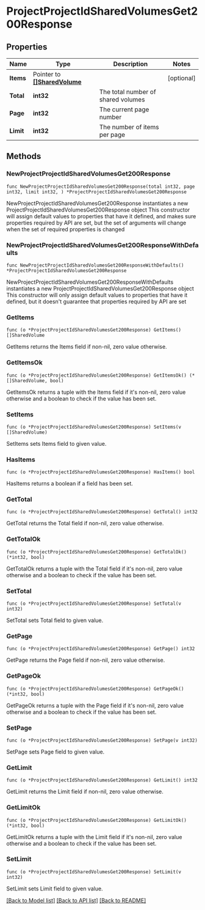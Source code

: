 # ProjectProjectIdSharedVolumesGet200Response

## Properties

Name | Type | Description | Notes
------------ | ------------- | ------------- | -------------
**Items** | Pointer to [**[]SharedVolume**](SharedVolume.md) |  | [optional] 
**Total** | **int32** | The total number of shared volumes | 
**Page** | **int32** | The current page number | 
**Limit** | **int32** | The number of items per page | 

## Methods

### NewProjectProjectIdSharedVolumesGet200Response

`func NewProjectProjectIdSharedVolumesGet200Response(total int32, page int32, limit int32, ) *ProjectProjectIdSharedVolumesGet200Response`

NewProjectProjectIdSharedVolumesGet200Response instantiates a new ProjectProjectIdSharedVolumesGet200Response object
This constructor will assign default values to properties that have it defined,
and makes sure properties required by API are set, but the set of arguments
will change when the set of required properties is changed

### NewProjectProjectIdSharedVolumesGet200ResponseWithDefaults

`func NewProjectProjectIdSharedVolumesGet200ResponseWithDefaults() *ProjectProjectIdSharedVolumesGet200Response`

NewProjectProjectIdSharedVolumesGet200ResponseWithDefaults instantiates a new ProjectProjectIdSharedVolumesGet200Response object
This constructor will only assign default values to properties that have it defined,
but it doesn't guarantee that properties required by API are set

### GetItems

`func (o *ProjectProjectIdSharedVolumesGet200Response) GetItems() []SharedVolume`

GetItems returns the Items field if non-nil, zero value otherwise.

### GetItemsOk

`func (o *ProjectProjectIdSharedVolumesGet200Response) GetItemsOk() (*[]SharedVolume, bool)`

GetItemsOk returns a tuple with the Items field if it's non-nil, zero value otherwise
and a boolean to check if the value has been set.

### SetItems

`func (o *ProjectProjectIdSharedVolumesGet200Response) SetItems(v []SharedVolume)`

SetItems sets Items field to given value.

### HasItems

`func (o *ProjectProjectIdSharedVolumesGet200Response) HasItems() bool`

HasItems returns a boolean if a field has been set.

### GetTotal

`func (o *ProjectProjectIdSharedVolumesGet200Response) GetTotal() int32`

GetTotal returns the Total field if non-nil, zero value otherwise.

### GetTotalOk

`func (o *ProjectProjectIdSharedVolumesGet200Response) GetTotalOk() (*int32, bool)`

GetTotalOk returns a tuple with the Total field if it's non-nil, zero value otherwise
and a boolean to check if the value has been set.

### SetTotal

`func (o *ProjectProjectIdSharedVolumesGet200Response) SetTotal(v int32)`

SetTotal sets Total field to given value.


### GetPage

`func (o *ProjectProjectIdSharedVolumesGet200Response) GetPage() int32`

GetPage returns the Page field if non-nil, zero value otherwise.

### GetPageOk

`func (o *ProjectProjectIdSharedVolumesGet200Response) GetPageOk() (*int32, bool)`

GetPageOk returns a tuple with the Page field if it's non-nil, zero value otherwise
and a boolean to check if the value has been set.

### SetPage

`func (o *ProjectProjectIdSharedVolumesGet200Response) SetPage(v int32)`

SetPage sets Page field to given value.


### GetLimit

`func (o *ProjectProjectIdSharedVolumesGet200Response) GetLimit() int32`

GetLimit returns the Limit field if non-nil, zero value otherwise.

### GetLimitOk

`func (o *ProjectProjectIdSharedVolumesGet200Response) GetLimitOk() (*int32, bool)`

GetLimitOk returns a tuple with the Limit field if it's non-nil, zero value otherwise
and a boolean to check if the value has been set.

### SetLimit

`func (o *ProjectProjectIdSharedVolumesGet200Response) SetLimit(v int32)`

SetLimit sets Limit field to given value.



[[Back to Model list]](../README.md#documentation-for-models) [[Back to API list]](../README.md#documentation-for-api-endpoints) [[Back to README]](../README.md)


